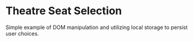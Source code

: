 # Theatre Seat Selection


Simple example of DOM manipulation and utilizing local storage to persist user choices. 
